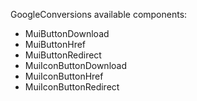 GoogleConversions available components:

* MuiButtonDownload
* MuiButtonHref
* MuiButtonRedirect
* MuiIconButtonDownload
* MuiIconButtonHref
* MuiIconButtonRedirect